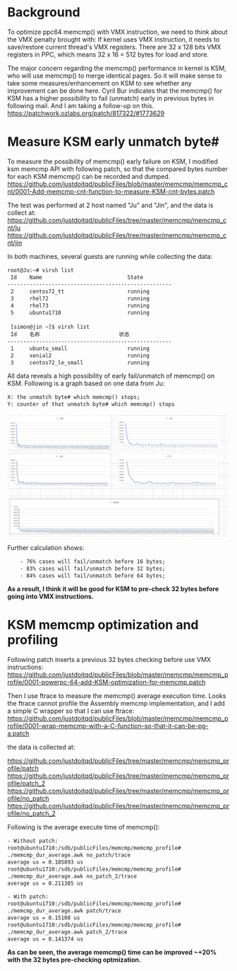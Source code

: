 # Background
To optimize ppc64 memcmp() with VMX instruction, we need to think about the VMX penalty brought with:
If kernel uses VMX instruction, it needs to save/restore current thread's VMX registers. There are 
32 x 128 bits VMX registers in PPC, which means 32 x 16 = 512 bytes for load and store.

The major concern regarding the memcmp() performance in kernel is KSM, who will use memcmp() to merge
identical pages. So it will make sense to take some measures/enhancement on KSM to see whether any improvement
can be done here.  Cyril Bur indicates that the memcmp() for KSM has a higher possibility to fail (unmatch) 
early in previous bytes in following mail. And I am taking a follow-up on this.
    https://patchwork.ozlabs.org/patch/817322/#1773629

# Measure KSM early unmatch byte#
To measure the possibility of memcmp() early failure on KSM, I modified ksm memcmp API with following patch, 
so that the compared bytes number for each KSM memcmp() can be recorded and dumped.
https://github.com/justdoitqd/publicFiles/blob/master/memcmp/memcmp_cnt/0001-Add-memcmp-cnt-function-to-measure-KSM-cnt-bytes.patch

The test was performed at 2 host named "Ju" and "Jin", and the data is collect at:
https://github.com/justdoitqd/publicFiles/tree/master/memcmp/memcmp_cnt/ju
https://github.com/justdoitqd/publicFiles/tree/master/memcmp/memcmp_cnt/jin

In both machines, several guests are running while collecting the data: 
```
root@Ju:~# virsh list
 Id    Name                           State
----------------------------------------------------
 2     centos72_tt                    running
 3     rhel72                         running
 4     rhel73                         running
 5     ubuntu1710                     running
 
 [simon@jin ~]$ virsh list
 Id    名称                         状态
----------------------------------------------------
 1     ubuntu_small                   running
 2     xenial2                        running
 3     centos72_le_small              running
```

All data reveals a high possibility of early fail/unmatch of memcmp() on KSM.
Following is a graph based on one data from Ju:
```
X: the unmatch byte# which memcmp() stops; 
Y: counter of that unmatch byte# which memcmp() stops
```  
![Ju memcmp cnt](https://github.com/justdoitqd/publicFiles/blob/master/memcmp/memcmp_cnt/ju/Ju_cnt1.png "Ju memcmp cnt")

Further calculation shows:
```
    - 76% cases will fail/unmatch before 16 bytes;
    - 83% cases will fail/unmatch before 32 bytes;
    - 84% cases will fail/unmatch before 64 bytes;
```

**As a result, I think it will be good for KSM to pre-check 32 bytes before going into VMX instructions.**

# KSM memcmp optimization and profiling
Following patch inserts a previous 32 bytes checking before use VMX instructions:
https://github.com/justdoitqd/publicFiles/blob/master/memcmp/memcmp_profile/0001-powerpc-64-add-KSM-optimization-for-memcmp.patch

Then I use ftrace to measure the memcmp() average execution time. Looks the ftrace 
cannot profile the Assembly memcmp implementation, and I add a simple C wrapper so
that I can use ftrace:
https://github.com/justdoitqd/publicFiles/blob/master/memcmp/memcmp_profile/0001-wrap-memcmp-with-a-C-function-so-that-it-can-be-pg-a.patch

the data is collected at:

https://github.com/justdoitqd/publicFiles/tree/master/memcmp/memcmp_profile/patch
https://github.com/justdoitqd/publicFiles/tree/master/memcmp/memcmp_profile/patch_2
https://github.com/justdoitqd/publicFiles/tree/master/memcmp/memcmp_profile/no_patch
https://github.com/justdoitqd/publicFiles/tree/master/memcmp/memcmp_profile/no_patch_2

Following is the average execute time of memcmp():
```
- Without patch:
root@ubuntu1710:/sdb/publicFiles/memcmp/memcmp_profile# ./memcmp_dur_average.awk no_patch/trace
average us = 0.185893 us
root@ubuntu1710:/sdb/publicFiles/memcmp/memcmp_profile# ./memcmp_dur_average.awk no_patch_2/trace
average us = 0.211385 us
```

```
- With patch:
root@ubuntu1710:/sdb/publicFiles/memcmp/memcmp_profile# ./memcmp_dur_average.awk patch/trace
average us = 0.15108 us
root@ubuntu1710:/sdb/publicFiles/memcmp/memcmp_profile# ./memcmp_dur_average.awk patch_2/trace
average us = 0.141374 us
```

**As can be seen, the average memcmp() time can be improved ~+20% with the 32 bytes
pre-checking optmization.**
